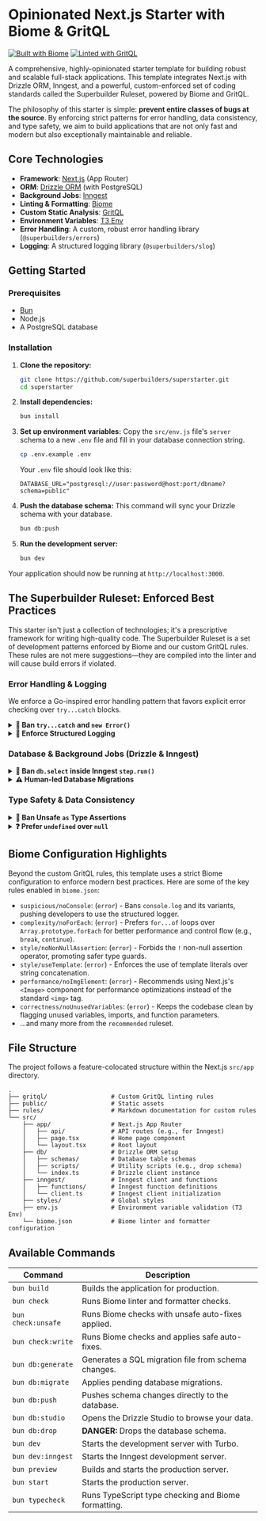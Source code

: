 # Opinionated Next.js Starter with Biome & GritQL

[![Built with Biome](https://img.shields.io/badge/formatter-Biome-blueviolet?style=flat-square&logo=biome)](https://biomejs.dev)
[![Linted with GritQL](https://img.shields.io/badge/linter-GritQL-orange?style=flat-square)](https://www.grit.io/docs)

A comprehensive, highly-opinionated starter template for building robust and scalable full-stack applications. This template integrates Next.js with Drizzle ORM, Inngest, and a powerful, custom-enforced set of coding standards called the Superbuilder Ruleset, powered by Biome and GritQL.

The philosophy of this starter is simple: **prevent entire classes of bugs at the source**. By enforcing strict patterns for error handling, data consistency, and type safety, we aim to build applications that are not only fast and modern but also exceptionally maintainable and reliable.

## Core Technologies

*   **Framework**: [Next.js](https://nextjs.org/) (App Router)
*   **ORM**: [Drizzle ORM](https://orm.drizzle.team/) (with PostgreSQL)
*   **Background Jobs**: [Inngest](https://www.inngest.com/)
*   **Linting & Formatting**: [Biome](https://biomejs.dev/)
*   **Custom Static Analysis**: [GritQL](https://www.grit.io/)
*   **Environment Variables**: [T3 Env](https://env.t3.gg/)
*   **Error Handling**: A custom, robust error handling library (`@superbuilders/errors`)
*   **Logging**: A structured logging library (`@superbuilders/slog`)

## Getting Started

### Prerequisites

*   [Bun](https://bun.sh/)
*   Node.js
*   A PostgreSQL database

### Installation

1.  **Clone the repository:**
    ```bash
    git clone https://github.com/superbuilders/superstarter.git
    cd superstarter
    ```

2.  **Install dependencies:**
    ```bash
    bun install
    ```

3.  **Set up environment variables:**
    Copy the `src/env.js` file's `server` schema to a new `.env` file and fill in your database connection string.
    ```bash
    cp .env.example .env
    ```
    Your `.env` file should look like this:
    ```.env
    DATABASE_URL="postgresql://user:password@host:port/dbname?schema=public"
    ```

4.  **Push the database schema:**
    This command will sync your Drizzle schema with your database.
    ```bash
    bun db:push
    ```

5.  **Run the development server:**
    ```bash
    bun dev
    ```

Your application should now be running at `http://localhost:3000`.

## The Superbuilder Ruleset: Enforced Best Practices

This starter isn't just a collection of technologies; it's a prescriptive framework for writing high-quality code. The Superbuilder Ruleset is a set of development patterns enforced by Biome and our custom GritQL rules. These rules are not mere suggestions—they are compiled into the linter and will cause build errors if violated.

### Error Handling & Logging

We enforce a Go-inspired error handling pattern that favors explicit error checking over `try...catch` blocks.

<details>
<summary><strong>🚫 Ban <code>try...catch</code> and <code>new Error()</code></strong></summary>

**Rule:** Never use native `try...catch` blocks or `new Error()`. Instead, use the custom `errors.try()` wrapper and `errors.new()` / `errors.wrap()` for creating and propagating errors.

**Rationale:** This pattern makes error handling explicit and predictable. It eliminates hidden control flow from exceptions and forces developers to handle every potential failure point, creating more robust code.

**Enforced by:**
*   `gritql/no-try.grit`
*   `gritql/no-new-error.grit`

#### ✅ Correct
```typescript
import * as errors from "@superbuilders/errors";

// Wrapping a function that might fail
const result = await errors.try(somePromise());
if (result.error) {
	// Propagate the error with additional context
	throw errors.wrap(result.error, "failed to process something");
}
const data = result.data; // data is safely available here

// Creating a new error
if (!isValid) {
	throw errors.new("validation failed: input is not valid");
}
```

#### ❌ Incorrect
```typescript
try {
	const data = await somePromise();
} catch (e) {
	// Unstructured, inconsistent error handling
	throw new Error("Something went wrong");
}
```
</details>

<details>
<summary><strong>📜 Enforce Structured Logging</strong></summary>

**Rule:** All logging must use the `@superbuilders/slog` library. Log messages must be terse, with all context provided as a key-value object. Never use string interpolation or pass more than two arguments (message and context).

**Rationale:** Structured logging produces machine-readable logs that are easy to parse, query, and monitor. It enforces consistency and ensures that critical context is never lost in a simple string. For Inngest functions, always use the `logger` provided in the function arguments to ensure proper log flushing in serverless environments.

**Enforced by:** `gritql/logger-structured-args.grit`

#### ✅ Correct
```typescript
import * as logger from "@superbuilders/slog";

logger.info("user created", { userId: user.id, plan: "premium" });
logger.error("database connection failed", { error: err, attempt: 3 });
```

#### ❌ Incorrect
```typescript
// Banned: String interpolation
console.log(`User ${user.id} was created with plan ${plan}.`);

// Banned: Non-structured logging call (too many arguments)
logger.info("User created", user.id, "premium");

// Banned: First argument is not a simple string
logger.info("user created: " + user.id);
```
</details>

### Database & Background Jobs (Drizzle & Inngest)

<details>
<summary><strong>🚫 Ban <code>db.select</code> inside Inngest <code>step.run()</code></strong></summary>

**Rule:** Using `db.select()` or similar data-fetching methods inside an Inngest `step.run()` closure is strictly prohibited.

**Rationale:** The output of `step.run()` is serialized to JSON and sent over the network for memoization. Fetching and returning large database payloads can cause severe performance degradation, network bloat, and potential "request entity too large" errors. Data should be fetched *before* `step.run()`, or a dedicated data-fetching function should be called via `step.invoke()`.

**Enforced by:** `gritql/no-db-select-in-step-run.grit`

#### ✅ Correct
```typescript
// Fetch data BEFORE the step
const user = await db.query.users.findFirst({ where: eq(users.id, event.data.userId) });

// Pass only essential primitives into the step if needed
const result = await step.run("process-user-action", async () => {
    return await someExternalApiCall({ externalId: user.externalId });
});
```

#### ❌ Incorrect
```typescript
const userPayload = await step.run("fetch-user", async () => {
    // This entire user object would be serialized and sent over HTTP
    return await db.query.users.findFirst({ where: eq(users.id, event.data.userId) });
});
```
</details>

<details>
<summary><strong>⚠️ Human-led Database Migrations</strong></summary>

**Rule:** Never run `drizzle-kit generate` or `bun db:generate` automatically. Database migrations must be handled by a human developer.

**Rationale:** Automated migration generation is dangerous and can lead to irreversible data loss. All schema changes require careful human review to assess impact, ensure data integrity, and plan for production deployment.

**Process:**
1.  Modify the schema files in `src/db/schemas/`.
2.  **Manually** run `bun db:generate` to create a migration file.
3.  Carefully review the generated SQL migration.
4.  Apply the migration with `bun db:push` or a similar command.
</details>

### Type Safety & Data Consistency

<details>
<summary><strong>🚫 Ban Unsafe <code>as</code> Type Assertions</strong></summary>

**Rule:** The `as` keyword for type assertions is forbidden, with the sole exception of `as const` for creating immutable, literal types.

**Rationale:** The `as` keyword is a blind spot in TypeScript's type system. It tells the compiler to trust the developer's assertion, even if it's incorrect at runtime, leading to potential runtime errors. Safer alternatives like runtime validation (with Zod) or proper type narrowing should be used instead.

**Enforced by:** `gritql/no-as-type-assertion.grit`

#### ✅ Correct
```typescript
// Allowed for const assertions
const command = 'start' as const;

// Safe type narrowing
if (typeof value === 'string') {
    // value is now safely typed as string
}
```

#### ❌ Incorrect
```typescript
const response: unknown = { id: 1 };

// This is an unsafe cast and is banned.
// If `response` doesn't have a `name` property, it will cause a runtime error.
const user = response as { id: number; name: string };
```
</details>

<details>
<summary><strong>❓ Prefer <code>undefined</code> over <code>null</code></strong></summary>

**Rule:** The use of `null` is forbidden in type declarations (annotations, aliases, generics). Always use `undefined` for representing missing or absent values.

**Rationale:** JavaScript has two values for "nothing" (`null` and `undefined`), which can lead to confusion and boilerplate checks. By standardizing on `undefined`, we simplify logic, align with modern JavaScript idioms (e.g., optional chaining `?.`), and create a more consistent codebase.

**Enforced by:** `gritql/prefer-undefined-over-null.grit`

#### ✅ Correct
```typescript
const [value, setValue] = React.useState<string | undefined>(undefined);

type UserProfile = {
    name: string;
    bio: string | undefined;
}
```

#### ❌ Incorrect
```typescript
const [value, setValue] = React.useState<string | null>(null);

type UserProfile = {
    name: string;
    bio: string | null;
}
```
</details>

## Biome Configuration Highlights

Beyond the custom GritQL rules, this template uses a strict Biome configuration to enforce modern best practices. Here are some of the key rules enabled in `biome.json`:

*   `suspicious/noConsole`: (`error`) - Bans `console.log` and its variants, pushing developers to use the structured logger.
*   `complexity/noForEach`: (`error`) - Prefers `for...of` loops over `Array.prototype.forEach` for better performance and control flow (e.g., `break`, `continue`).
*   `style/noNonNullAssertion`: (`error`) - Forbids the `!` non-null assertion operator, promoting safer type guards.
*   `style/useTemplate`: (`error`) - Enforces the use of template literals over string concatenation.
*   `performance/noImgElement`: (`error`) - Recommends using Next.js's `<Image>` component for performance optimizations instead of the standard `<img>` tag.
*   `correctness/noUnusedVariables`: (`error`) - Keeps the codebase clean by flagging unused variables, imports, and function parameters.
*   ...and many more from the `recommended` ruleset.

## File Structure

The project follows a feature-colocated structure within the Next.js `src/app` directory.

```
.
├── gritql/                  # Custom GritQL linting rules
├── public/                  # Static assets
├── rules/                   # Markdown documentation for custom rules
└── src/
    ├── app/                 # Next.js App Router
    │   ├── api/             # API routes (e.g., for Inngest)
    │   ├── page.tsx         # Home page component
    │   └── layout.tsx       # Root layout
    ├── db/                  # Drizzle ORM setup
    │   ├── schemas/         # Database table schemas
    │   ├── scripts/         # Utility scripts (e.g., drop schema)
    │   └── index.ts         # Drizzle client instance
    ├── inngest/             # Inngest client and functions
    │   ├── functions/       # Inngest function definitions
    │   └── client.ts        # Inngest client initialization
    ├── styles/              # Global styles
    ├── env.js               # Environment variable validation (T3 Env)
    └── biome.json           # Biome linter and formatter configuration
```

## Available Commands

| Command             | Description                                          |
| ------------------- | ---------------------------------------------------- |
| `bun build`         | Builds the application for production.               |
| `bun check`         | Runs Biome linter and formatter checks.              |
| `bun check:unsafe`  | Runs Biome checks with unsafe auto-fixes applied.    |
| `bun check:write`   | Runs Biome checks and applies safe auto-fixes.       |
| `bun db:generate`   | Generates a SQL migration file from schema changes.  |
| `bun db:migrate`    | Applies pending database migrations.                 |
| `bun db:push`       | Pushes schema changes directly to the database.      |
| `bun db:studio`     | Opens the Drizzle Studio to browse your data.        |
| `bun db:drop`       | **DANGER:** Drops the database schema.              |
| `bun dev`           | Starts the development server with Turbo.            |
| `bun dev:inngest`   | Starts the Inngest development server.               |
| `bun preview`       | Builds and starts the production server.             |
| `bun start`         | Starts the production server.                        |
| `bun typecheck`     | Runs TypeScript type checking and Biome formatting.  |